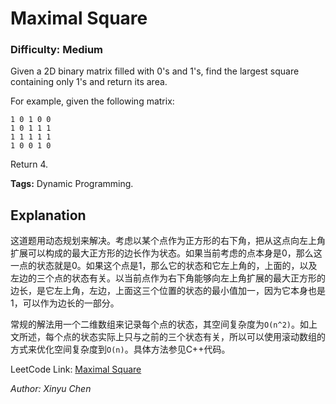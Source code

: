 # Maximal Square
### Difficulty: Medium

Given a 2D binary matrix filled with 0's and 1's, find the largest square containing only 1's and return its area.

For example, given the following matrix:
```
1 0 1 0 0
1 0 1 1 1
1 1 1 1 1
1 0 0 1 0
```
Return 4.

**Tags:** Dynamic Programming.

## Explanation

这道题用动态规划来解决。考虑以某个点作为正方形的右下角，把从这点向左上角扩展可以构成的最大正方形的边长作为状态。如果当前考虑的点本身是0，那么这一点的状态就是0。如果这个点是1，那么它的状态和它左上角的，上面的，以及左边的三个点的状态有关。以当前点作为右下角能够向左上角扩展的最大正方形的边长，是它左上角，左边，上面这三个位置的状态的最小值加一，因为它本身也是1，可以作为边长的一部分。

常规的解法用一个二维数组来记录每个点的状态，其空间复杂度为`O(n^2)`。如上文所述，每个点的状态实际上只与之前的三个状态有关，所以可以使用滚动数组的方式来优化空间复杂度到`O(n)`。具体方法参见C++代码。

LeetCode Link: [Maximal Square](https://leetcode.com/problems/maximal-square/)

*Author: Xinyu Chen*
